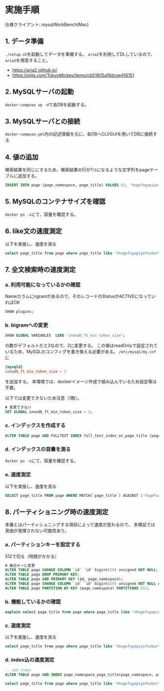 # 実施手順

仕様クライアント: mysqlWorkBench(Mac)

## 1. データ準備

`./setup.sh`を起動してデータを準備する。
`aria2`を利用してDLしているので、`aria2`を用意すること。

- https://aria2.github.io/
- https://qiita.com/TokyoMickey/items/cb51805a19dcee416151

## 2. MySQLサーバの起動

`docker-compose up -d`で各DBを起動する。

## 3. MySQLサーバとの接続

`docker-compose.yml`内の記述情報を元に、各DBへCLI/GUIを用いてDBに接続する

## 4. 値の追加

検索結果を同じにするため、検索結果の行が1つになるような文字列をpageテーブルに追加する。

```sql
INSERT INTO page (page_namespace, page_title) VALUES (3, 'hogefugapiyofoobar');
```

## 5. MySQLのコンテナサイズを確認

`docker ps -s`にて、容量を確認する。



## 6. like文の速度測定

以下を実施し、速度を測る

```sql
select page_title from page where page_title like '%hogefugapiyofoobar%' where page_namespace = 3;
```

## 7. 全文検索時の速度測定

### a. 利用可能になっているかの確認

Nameカラムにngramがあるので、そのレコードのStatusがACTIVEになっていればOK

```sql
SHOW plugins;
```

### b. bigramへの変更

```sql
SHOW GLOBAL VARIABLES  LIKE 'innodb_ft_min_token_size';
```
の数がデフォルトだと3なので、2に変更する。
この値はreadOnlyで設定されているため、MySQLのコンフィグを書き換える必要がある。
`/etc/mysql/my.cnf`に

```cnf
[mysqld]
innodb_ft_min_token_size = 2
```

を追加する。
本環境では、dockerイメージ作成で組み込んでいるため設定等は不要。

以下では変更できないため注意（1敗）。
```sql
# 変更できない
SET GLOBAL innodb_ft_min_token_size = 2;
```

### c. インデックスを作成する

```sql
ALTER TABLE page ADD FULLTEXT INDEX full_text_index_on_page_title (page_title) WITH PARSER ngram;
```

### d. インデックスの容量を測る

`docker ps -s`にて、容量を確認する。

### e. 速度測定

以下を実施し、速度を測る

```sql
SELECT page_title FROM page WHERE MATCH(`page_title`) AGAINST ('hogefugapiyofoobar' IN BOOLEAN MODE);
```

## 8. パーティショニング時の速度測定

本番とはパーティショニングする項目によって速度が変わるので、
本検証では真価が発揮されない可能性あり。
### a. パーティションキーを設定する

512で切る（時間がかかる）

```sql
# 複合キーに変更
ALTER TABLE page CHANGE COLUMN `id` `id` bigint(20) unsigned NOT NULL;
ALTER TABLE page DROP PRIMARY KEY;
ALTER TABLE page ADD PRIMARY KEY (id, page_namespace);
ALTER TABLE page CHANGE COLUMN `id` `id` bigint(20) unsigned NOT NULL AUTO_INCREMENT;
ALTER TABLE page PARTITION BY KEY (page_namespace) PARTITIONS 512;
```

### b. 機能しているかの確認

```sql
explain select page_title from page where page_title like '%hogefugapiyofoobar%' and page_namespace = 3;
```

### c. 速度測定

以下を実施し、速度を測る

```sql
select page_title from page where page_title like '%hogefugapiyofoobar%' and page_namespace = 3;
```

### d. index込の速度測定

```sql
-- add index
ALTER TABLE page ADD INDEX page_namespace_page_title(page_namespace, page_title);
```
```sql
select page_title from page where page_title like '%hogefugapiyofoobar%' and page_namespace = 3;
```
